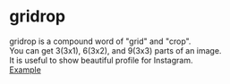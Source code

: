 # gridrop

gridrop is a compound word of "grid" and "crop".<br>
You can get 3(3x1), 6(3x2), and 9(3x3) parts of an image.<br>
It is useful to show beautiful profile for Instagram.<br>
<a href="https://www.instagram.com/deukyeon.hwang/" target="_blank">Example</a>
